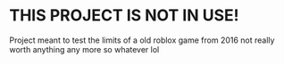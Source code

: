 # THIS PROJECT IS NOT IN USE!
Project meant to test the limits of a old roblox game from 2016 
not really worth anything any more so whatever lol
